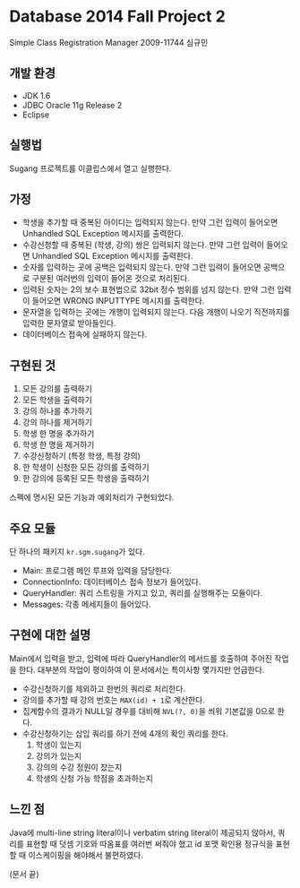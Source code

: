 Database 2014 Fall Project 2
============================
Simple Class Registration Manager
2009-11744 심규민

개발 환경
---------
- JDK 1.6
- JDBC Oracle 11g Release 2
- Eclipse

실행법
------
Sugang 프로젝트를 이클립스에서 열고 실행한다.

가정
----
- 학생을 추가할 때 중복된 아이디는 입력되지 않는다. 만약 그런 입력이 들어오면 Unhandled SQL Exception 메시지를 출력한다.
- 수강신청할 때 중복된 (학생, 강의) 쌍은 입력되지 않는다. 만약 그런 입력이 들어오면 Unhandled SQL Exception 메시지를 출력한다.
- 숫자를 입력하는 곳에 공백은 입력되지 않는다. 만약 그런 입력이 들어오면 공백으로 구분된 여러번의 입력이 들어온 것으로 처리된다.
- 입력된 숫자는 2의 보수 표현법으로 32bit 정수 범위를 넘지 않는다. 만약 그런 입력이 들어오면 WRONG INPUTTYPE 메시지를 출력한다.
- 문자열을 입력하는 곳에는 개행이 입력되지 않는다. 다음 개행이 나오기 직전까지를 입력한 문자열로 받아들인다.
- 데이터베이스 접속에 실패하지 않는다.

구현된 것
---------
1. 모든 강의를 출력하기
2. 모든 학생을 출력하기
3. 강의 하나를 추가하기
4. 강의 하나를 제거하기
5. 학생 한 명을 추가하기
6. 학생 한 명을 제거하기
7. 수강신청하기 (특정 학생, 특정 강의)
8. 한 학생이 신청한 모든 강의를 출력하기
9. 한 강의에 등록된 모든 학생을 출력하기

스펙에 명시된 모든 기능과 예외처리가 구현되었다.

주요 모듈
---------
단 하나의 패키지 `kr.sgm.sugang`가 있다.
- Main: 프로그램 메인 루프와 입력을 담당한다.
- ConnectionInfo: 데이터베이스 접속 정보가 들어있다.
- QueryHandler: 쿼리 스트링을 가지고 있고, 쿼리를 실행해주는 모듈이다.
- Messages: 각종 메세지들이 들어있다.

구현에 대한 설명
----------------
Main에서 입력을 받고, 입력에 따라 QueryHandler의 메서드를 호출하여 주어진 작업을 한다. 대부분의 작업이 평이하여 이 문서에서는 특이사항 몇가지만 언급한다.
- 수강신청하기를 제외하고 한번의 쿼리로 처리한다.
- 강의를 추가할 때 강의 번호는 `MAX(id) + 1`로 계산한다.
- 집계함수의 결과가 NULL일 경우를 대비해 `NVL(?, 0)`을 씌워 기본값을 0으로 한다.
- 수강신청하기는 삽입 쿼리를 하기 전에 4개의 확인 쿼리를 한다.
  1. 학생이 있는지
  2. 강의가 있는지
  3. 강의의 수강 정원이 찼는지
  4. 학생의 신청 가능 학점을 초과하는지

느낀 점
-------
Java에 multi-line string literal이나 verbatim string literal이 제공되지 않아서, 쿼리를 표현할 때 덧셈 기호와 따옴표를 여러번 써줘야 했고 id 포맷 확인용 정규식을 표현할 때 이스케이핑을 해야해서 불편하였다.

(문서 끝)
